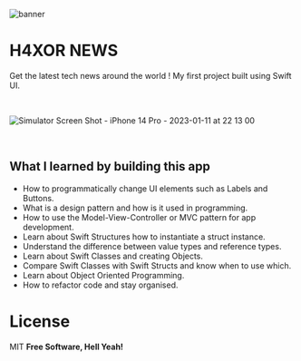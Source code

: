 
![banner](https://user-images.githubusercontent.com/55702254/211896485-b7155727-eb5f-4879-a482-8a20d48416e8.png)



#  H4XOR NEWS

Get the latest tech news around the world !
My first project built using Swift UI.



<br>

![Simulator Screen Shot - iPhone 14 Pro - 2023-01-11 at 22 13 00](https://user-images.githubusercontent.com/55702254/211896910-9fda852a-40d4-4e09-a7da-8eefbc6727c4.png)


<br>

## What I learned by building this app

* How to programmatically change UI elements such as Labels and Buttons.
* What is a design pattern and how is it used in programming.
* How to use the Model-View-Controller or MVC pattern for app development.
* Learn about Swift Structures how to instantiate a struct instance.
* Understand the difference between value types and reference types. 
* Learn about Swift Classes and creating Objects.
* Compare Swift Classes with Swift Structs and know when to use which.
* Learn about Object Oriented Programming.
* How to refactor code and stay organised.


# License

MIT
**Free Software, Hell Yeah!**
